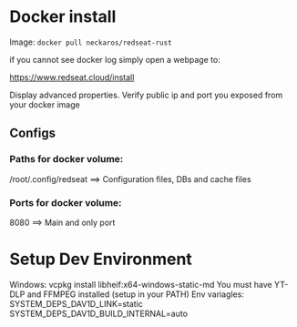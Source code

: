 
# Docker install
Image: 
`docker pull neckaros/redseat-rust`

if you cannot see docker log simply open a webpage to:

https://www.redseat.cloud/install

Display advanced properties. Verify public ip and port you exposed from your docker image

## Configs
### Paths for docker volume:
/root/.config/redseat ==> Configuration files, DBs and cache files

### Ports for docker volume:
8080 ==> Main and only port



# Setup Dev Environment
Windows: vcpkg install libheif:x64-windows-static-md
You must have YT-DLP and FFMPEG installed (setup in your PATH)
Env variagles:
SYSTEM_DEPS_DAV1D_LINK=static
SYSTEM_DEPS_DAV1D_BUILD_INTERNAL=auto